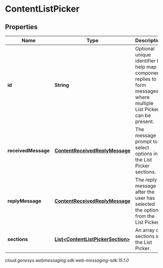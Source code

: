 # ContentListPicker


## Properties

| Name | Type | Description | Notes |
| ------------ | ------------- | ------------- | ------------- |
| **id** | **String** | Optional unique identifier to help map component replies to form messages where multiple List Pickers can be present. |  [optional] |
| **receivedMessage** | [**ContentReceivedReplyMessage**](ContentReceivedReplyMessage) | The message prompt to select options in the List Picker sections. |  |
| **replyMessage** | [**ContentReceivedReplyMessage**](ContentReceivedReplyMessage) | The reply message after the user has selected the options from the List Picker. |  |
| **sections** | [**List&lt;ContentListPickerSection&gt;**](ContentListPickerSection) | An array of sections in the List Picker. |  |




_cloud.genesys.webmessaging.sdk:web-messaging-sdk:15.1.0_
